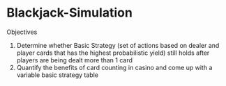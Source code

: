 # Blackjack-Simulation

Objectives<br/>
1) Determine whether Basic Strategy (set of actions based on dealer and player cards that has the highest probabilistic yield) still holds after players are being dealt more than 1 card<br/>
2) Quantify the benefits of card counting in casino and come up with a variable basic strategy table
